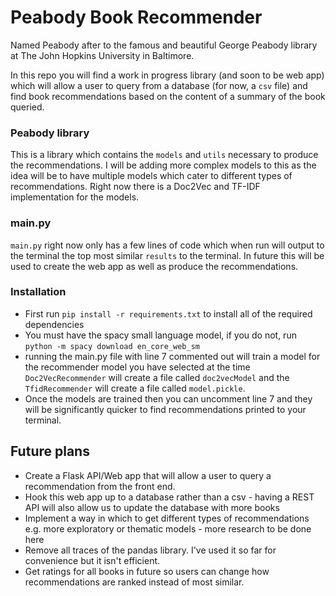 # Peabody Book Recommender 
Named Peabody after to the famous and beautiful George Peabody library at The John Hopkins University in Baltimore.

In this repo you will find a work in progress library (and soon to be web app) which will allow a user to query from a database 
(for now, a `csv` file) and find book recommendations based on the content of a summary of the book queried.

### Peabody library
This is a library which contains the `models` and `utils` necessary to produce the recommendations. I will be adding more complex models to this
as the idea will be to have multiple models which cater to different types of recommendations. Right now there is a Doc2Vec
and TF-IDF implementation for the models. 

### main.py

`main.py` right now only has a few lines of code which when run will output to the terminal the top most similar `results`
to the terminal. In future this will be used to create the web app as well as produce the recommendations. 

### Installation

- First run `pip install -r requirements.txt` to install all of the required dependencies
- You must have the spacy small language model, if you do not, run `python -m spacy download en_core_web_sm`
- running the main.py file with line 7 commented out will train a model for the recommender model you have
selected at the time `Doc2VecRecommender` will create a file called `doc2vecModel` and the `TfidRecommender` will create
 a file called `model.pickle`. 
- Once the models are trained then you can uncomment line 7 and they will be significantly quicker to find 
recommendations printed to your terminal.





## Future plans 

- Create a Flask API/Web app that will allow a user to query a recommendation from the front end.
- Hook this web app up to a database rather than a csv - having a REST API will also allow us to update the database 
with more books
- Implement a way in which to get different types of recommendations e.g. more exploratory or thematic models - more research to be done here
- Remove all traces of the pandas library. I've used it so far for convenience but it isn't efficient.
- Get ratings for all books in future so users can change how recommendations are ranked instead of most similar.